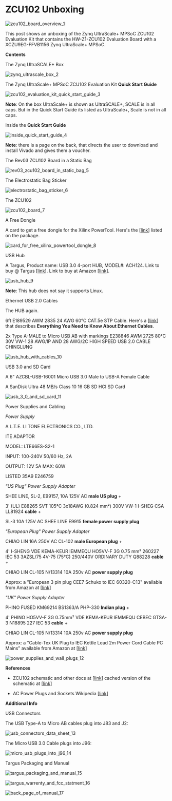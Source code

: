 # ZCU102 Unboxing

![zcu102_board_overview_1](zcu102_board_overview_1.jpg)

This post shows an unboxing of the Zynq UltraScale+ MPSoC ZCU102 Evaluation Kit that contains the HW-Z1-ZCU102 Evaluation Board with a XCZU9EG-FFVB1156 Zynq UltraScale+ MPSoC.

**Contents**

The Zynq UltraSCALE+ Box

![zynq_ultrascale_box_2](zynq_ultrascale_box_2.jpg)

The Zynq UltraScale+ MPSoC ZCU102 Evaluation Kit **Quick Start Guide**

![zcu102_evaluation_kit_quick_start_guide_3](zcu102_evaluation_kit_quick_start_guide_3.jpg)

**Note**: On the box UltraScale+ is shown as UltraSCALE+, SCALE is in all caps. But in the Quick Start Guide its listed as UltraScale+, Scale is not in all caps.

Inside the **Quick Start Guide**

![inside_quick_start_guide_4](inside_quick_start_guide_4.jpg)

**Note**: there is a page on the back, that directs the user to download and install Vivado and gives them a voucher.

The Rev03 ZCU102 Board in a Static Bag

![rev03_zcu102_board_in_static_bag_5](rev03_zcu102_board_in_static_bag_5.jpg)

The Electrostatic Bag Sticker

![electrostatic_bag_sticker_6](electrostatic_bag_sticker_6.jpg)

The ZCU102

![zcu102_board_7](zcu102_board_7.jpg)

A Free Dongle

A card to get a free dongle for the Xilinx PowerTool. Here's the \[[link](http://www.maximintegrated.com/en/products/all-products/campaigns/xfest-14/a-powerful-combination/maxpowertool002-discount.html)\] listed on the package.

![card_for_free_xilinx_powertool_dongle_8](card_for_free_xilinx_powertool_dongle_8.jpg)

USB Hub

A Targus, Product name: USB 3.0 4-port HUB, MODEL#: ACH124. Link to buy @ Targus \[[link](http://www.targus.com/us/usb-30-4-port-hub)\]. Link to buy at Amazon \[[link](http://www.amazon.com/Targus-4-Port-USB-3-0-ACH124US/dp/B00P937GQ4)\].

![usb_hub_9](usb_hub_9.jpg)

**Note**: This hub does not say it supports Linux.

Ethernet USB 2.0 Cables

The HUB again.

6ft E189529 AWM 2835 24 AWG 60°C CAT.5e STP Cable. Here's a \[[link](http://www.makeuseof.com/tag/everything-you-need-to-know-about-ethernet-cables/)\] that describes **Everything You Need to Know About Ethernet Cables**.

2x Type A-MALE to Micro USB AB with markings E238846 AWM 2725 80°C 30V VW-1 28 AWG/IP AND 28 AWG/2C HIGH SPEED USB 2.0 CABLE CHINGLUNG

![usb_hub_with_cables_10](usb_hub_with_cables_10.jpg)

USB 3.0 and SD Card

A 6" AZCBL-USB-16001 Micro USB 3.0 Male to USB-A Female Cable

A SanDisk Ultra 48 MB/s Class 10 16 GB SD HCI SD Card

![usb_3_0_and_sd_card_11](usb_3_0_and_sd_card_11.jpg)

Power Supplies and Cabling

_Power Supply_

A L.T.E. LI TONE ELECTRONICS CO., LTD.

ITE ADAPTOR

MODEL: LTE66ES-S2-1

INPUT: 100-240V 50/60 Hz, 2A

OUTPUT: 12V 5A MAX: 60W

LISTED 35A9 E246759

_"US Plug" Power Supply Adapter_

SHEE LINE, SL-2, E99157, 10A 125V AC **male US plug** +

3' (UL) E88265 SVT 105°C 3x18AWG (0.824 mm²) 300V VW-1 I-SHEG CSA LL81924 **cable** +

SL-3 10A 125V AC SHEE LINE E9915 **female power supply plug**

_"European Plug" Power Supply Adapter_

CHIAO LIN 16A 250V AC CL-102 **male European plug** +

4' I-SHENG VDE KEMA-KEUR IEMMEQU HO5VV-F 3G 0.75 mm² 260227 IEC 53 3AZSL/75 4V-75 (75°C) 250/440V ORDINARY DUTY Q88228 **cable** +

CHIAO LIN CL-105 N/13314 10A 250v AC **power supply plug**

Approx: a "European 3 pin plug CEE7 Schuko to IEC 60320-C13" available from Amazon at \[[link](http://www.amazon.com/SF-Cable-European-Power-IEC320/dp/B006VZI686)\]

_"UK" Power Supply Adapter_

PHINO FUSED KM69214 BS1363/A PHP-330 **Indian plug** +

4' PHINO HO5VV-F 3G 0.75mm² VDE KEMA-KEUR IEMMEQU CEBEC GTSA-3 N18895 227 IEC 53 **cable** +

CHIAO LIN CL-105 N/13314 10A 250v AC **power supply plug**

Approx: a "Cable-Tex UK Plug to IEC Kettle Lead 2m Power Cord Cable PC Mains" available from Amazon at \[[link](http://www.amazon.com/Cable-Tex-Kettle-Power-Cable-Mains/dp/B003U798T4)\]

![power_supplies_and_wall_plugs_12](power_supplies_and_wall_plugs_12.jpg)

**References**

-   ZCU102 schematic and other docs at \[[link](http://www.xilinx.com/products/boards-and-kits/ek-u1-zcu102-g.html#documentation)\] cached version of the schematic at \[[link](http://drive.google.com/open?id=1Jdu4SXFbtDaOKSL-RcVfxy1TKh01E-Gh)\]
    
-   AC Power Plugs and Sockets Wikipedia \[[link](http://en.wikipedia.org/wiki/AC_power_plugs_and_sockets)\]
    

**Additional Info**

USB Connectors

The USB Type-A to Micro AB cables plug into J83 and J2:

![usb_connectors_data_sheet_13](usb_connectors_data_sheet_13.png)

The Micro USB 3.0 Cable plugs into J96:

![micro_usb_plugs_into_j96_14](micro_usb_plugs_into_j96_14.png)

Targus Packaging and Manual

![targus_packaging_and_manual_15](targus_packaging_and_manual_15.jpg)

![targus_warrenty_and_fcc_statment_16](targus_warrenty_and_fcc_statment_16.jpg)

![back_page_of_manual_17](back_page_of_manual_17.jpg)